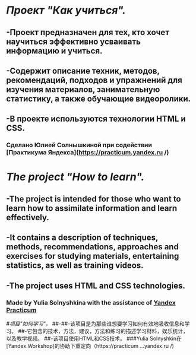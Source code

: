 # _Проект "Как учиться"._
## -Проект предназначен для тех, кто хочет научиться эффективно усваивать информацию и учиться.
## -Содержит описание техник, методов, рекомендаций, подходов и упражнений для изучения материалов, занимательную статистику, а также обучающие видеоролики.
## -В проекте используются технологии HTML и CSS.
### Сделано Юлией Солнышкиной при содействии [Практикума Яндекса](https://practicum.yandex.ru /)

# _The project "How to learn"._
## -The project is intended for those who want to learn how to assimilate information and learn effectively.
## -It contains a description of techniques, methods, recommendations, approaches and exercises for studying materials, entertaining statistics, as well as training videos.
## -The project uses HTML and CSS technologies.
### Made by Yulia Solnyshkina with the assistance of [Yandex Practicum](https://practicum.yandex.ru/)  

#_项目"如何学习"。_
##-##-该项目是为那些谁想要学习如何有效地吸收信息和学习。
##-它包含的技术，方法，建议，方法和练习的描述学习材料，娱乐统计，以及教学视频。
##-该项目使用HTML和CSS技术。
###Yulia Solnyshkin在[Yandex Workshop]的协助下重定向（https://practicum ...yandex.ru /)
